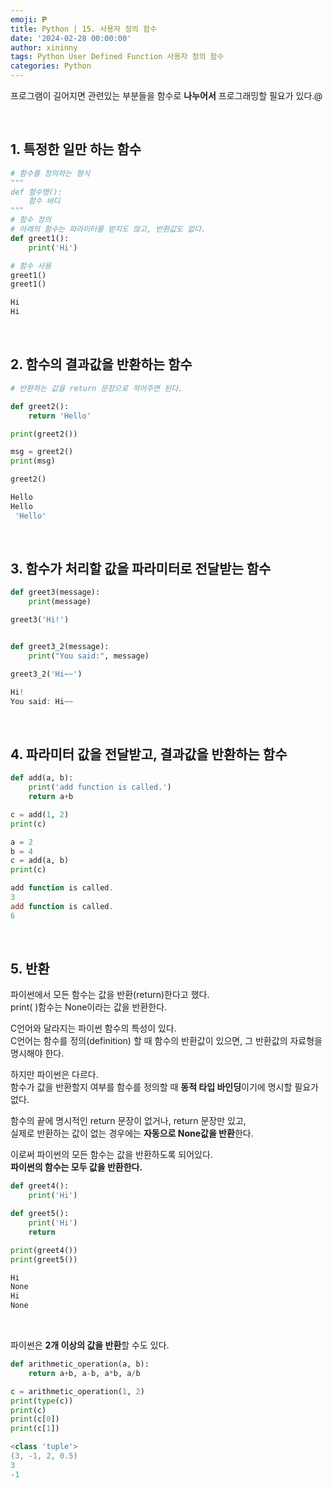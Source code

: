 ```yaml
---
emoji: 𝐏
title: Python | 15. 사용자 정의 함수
date: '2024-02-28 00:00:00'
author: xininny
tags: Python User Defined Function 사용자 정의 함수
categories: Python
---
```


프로그램이 길어지면 관련있는 부분들을 함수로 **나누어서** 프로그래밍할 필요가 있다.@

<br>

## 1. 특정한 일만 하는 함수

```python
# 함수를 정의하는 형식
"""
def 함수명():
    함수 바디
"""
# 함수 정의
# 아래의 함수는 파라미터를 받지도 않고, 반환값도 없다.
def greet1():
    print('Hi')

# 함수 사용
greet1()
greet1()
```

```powershell
Hi
Hi
```

<br>

## 2. 함수의 결과값을 반환하는 함수

```python
# 반환하는 값을 return 문장으로 적어주면 된다.

def greet2():
    return 'Hello'

print(greet2())

msg = greet2()
print(msg)

greet2()
```

```powershell
Hello
Hello
 'Hello'
```

<br>

## 3. 함수가 처리할 값을 파라미터로 전달받는 함수

```python
def greet3(message):
    print(message)

greet3('Hi!')


def greet3_2(message):
    print("You said:", message)

greet3_2('Hi~~')
```

```powershell
Hi!
You said: Hi~~
```

<br>

## 4. 파라미터 값을 전달받고, 결과값을 반환하는 함수

```python
def add(a, b):
    print('add function is called.')
    return a+b

c = add(1, 2)
print(c)

a = 2
b = 4
c = add(a, b)
print(c)
```

```powershell
add function is called.
3
add function is called.
6
```

<br>

## 5. 반환

파이썬에서 모든 함수는 값을 반환(return)한다고 했다.  
print( )함수는 None이라는 값을 반환한다.

C언어와 달라지는 파이썬 함수의 특성이 있다.  
C언어는 함수를 정의(definition) 할 때 함수의 반환값이 있으면, 그 반환값의 자료형을 명시해야 한다.

하지만 파이썬은 다르다.  
함수가 값을 반환할지 여부를 함수를 정의할 때 **동적 타입 바인딩**이기에 명시할 필요가 없다.

함수의 끝에 명시적인 return 문장이 없거나, return 문장만 있고,  
실제로 반환하는 값이 없는 경우에는 **자동으로 None값을 반환**한다.

이로써 파이썬의 모든 함수는 값을 반환하도록 되어있다.  
**파이썬의 함수는 모두 값을 반환한다.**

```python
def greet4():
    print('Hi')

def greet5():
    print('Hi')
    return

print(greet4())
print(greet5())
```

```powershell
Hi
None
Hi
None
```

<br>

파이썬은 **2개 이상의 값을 반환**할 수도 있다.

```python
def arithmetic_operation(a, b):
    return a+b, a-b, a*b, a/b

c = arithmetic_operation(1, 2)
print(type(c))
print(c)
print(c[0])
print(c[1])
```

```powershell
<class 'tuple'>
(3, -1, 2, 0.5)
3
-1
```

```toc

```
